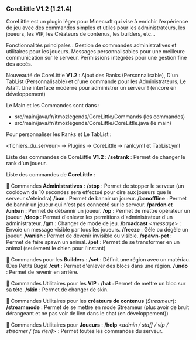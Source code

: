 ### **CoreLittle V1.2 (1.21.4)**

CoreLittle est un plugin léger pour Minecraft qui vise à enrichir l'expérience de jeu avec des commandes simples et utiles pour les administrateurs, les joueurs, les VIP, les Créateurs de contenus, les builders, etc...

Fonctionnalités principales :
Gestion de commandes administratives et utilitaires pour les joueurs.
Messages personnalisables pour une meilleure communication sur le serveur.
Permissions intégrées pour une gestion fine des accès.

Nouveauté de CoreLittle **V1.2** :
Ajout des Ranks (Personnalisable), D'un TabList (Personnalisable) et d'une commande pour les Administrateurs, Le /staff. Une interface moderne pour administrer un serveur ! (encore en développement)

Le Main et les Commandes sont dans :

- src/main/java/fr/itmozlegends/CoreLittle/Commands (les commandes)
- src/main/java/fr/itmozlegends/CoreLittle/CoreLittle.java (le main)

Pour personnaliser les Ranks et Le TabList : 

<fichiers_du_serveur> -> Plugins -> CoreLittle -> rank.yml et TabList.yml

Liste des commandes de CoreLittle **V1.2** :
**/setrank** : Permet de changer le rank d'un joueur.

Liste des commandes de **CoreLittle** :

🔧 Commandes **Administratives** :
**/stop** : Permet de stopper le serveur (un cooldown de 10 secondes sera effectué pour dire aux joueurs que le serveur s'éteindra)
**/ban** : Permet de bannir un joueur.
**/banoffline** : Permet de bannir un joueur qui n'est pas connecté sur le serveur.
**/pardon et /unban** : Permet de débannir un joueur.
**/op** : Permet de mettre opérateur un joueur.
**/deop** : Permet d'enlever les permitions d'administrateur d'un administrateur.
**/gm** : Changer de mode de jeu.
**/broadcast** <_message_> : Envoie un message visible par tous les joueurs.
**/freeze** : Gèle ou dégèle un joueur.
**/vanish** : Permet de devenir invisible ou visible.
**/spawn-pet** : Permet de faire spawn un animal.
**/pet** : Permet de se transformer en un animal (seulement le chien pour l'instant)

🧱 Commandes pour les **Builders** :
**/set** : Définit une région avec un matériau. (Des Petits Bugs)
**/cut** : Permet d'enlever des blocs dans une région.
**/undo** : Permet de revenir en arrière.

💎 Commandes Utilitaires pour les **VIP** :
**/hat** : Permet de mettre un bloc sur sa tête.
**/skin** : Permet de changer de skin.

🎥 Commandes Utilitaires pour les **créateurs de contenus** (_Streameur_):
**/streammode** : Permet de se mettre en mode Streameur (plus avoir de bruit dérangeant et ne pas voir de lien dans le chat (en développement))

🧭 Commandes Utilitaires pour **Joueurs** :
**/help** <_admin / staff / vip / streamer / (ou rien)_> : Permet toutes les commandes du serveur.
